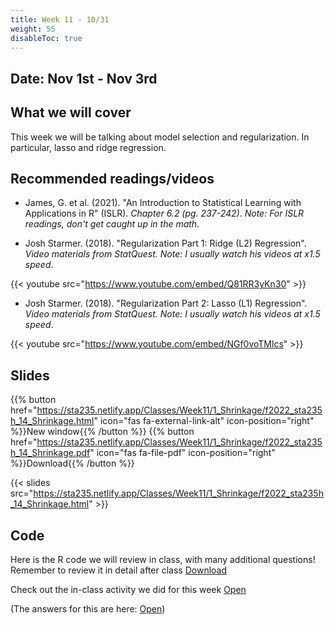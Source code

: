 ```yaml
---
title: Week 11 - 10/31
weight: 55
disableToc: true
---
```


## Date: Nov 1st - Nov 3rd

## What we will cover

This week we will be talking about model selection and regularization. In particular, lasso and ridge regression.

## Recommended readings/videos

- James, G. et al. (2021). "An Introduction to Statistical Learning with Applications in R" (ISLR). *Chapter 6.2 (pg. 237-242)*. *Note: For ISLR readings, don't get caught up in the math.*

- Josh Starmer. (2018). "Regularization Part 1: Ridge (L2) Regression". *Video materials from StatQuest. Note: I usually watch his videos at x1.5 speed*.

{{< youtube src="https://www.youtube.com/embed/Q81RR3yKn30" >}}

- Josh Starmer. (2018). "Regularization Part 2: Lasso (L1) Regression". *Video materials from StatQuest. Note: I usually watch his videos at x1.5 speed*.

{{< youtube src="https://www.youtube.com/embed/NGf0voTMlcs" >}}



## Slides

{{% button href="https://sta235.netlify.app/Classes/Week11/1_Shrinkage/f2022_sta235h_14_Shrinkage.html" icon="fas fa-external-link-alt" icon-position="right" %}}New window{{% /button %}} {{% button href="https://sta235.netlify.app/Classes/Week11/1_Shrinkage/f2022_sta235h_14_Shrinkage.pdf" icon="fas fa-file-pdf" icon-position="right" %}}Download{{% /button %}} 

{{< slides src="https://sta235.netlify.app/Classes/Week11/1_Shrinkage/f2022_sta235h_14_Shrinkage.html" >}}


## Code

Here is the R code we will review in class, with many additional questions! Remember to review it in detail after class <a onclick="ga('send', 'event', 'External-Link','click','code9','0','Link');" href="https://sta235.netlify.app/Classes/Week11/1_Shrinkage/code/f2022_sta235h_9_prediction2.R" target="_blank" class="btn btn-default">Download<i class="fas fa-code"></i></a>

Check out the in-class activity we did for this week <a onclick="ga('send', 'event', 'External-Link','click','code12','0','Link');" href="https://sta235h.rocks/Week11" target="_blank" class="btn btn-default">Open<i class="fas  fa-external-link-alt"></i></a>

(The answers for this are here: <a onclick="ga('send', 'event', 'External-Link','click','code11Answers','0','Link');" href="https://sta235h.rocks/Week11Answers" target="_blank" class="btn btn-default">Open<i class="fas  fa-external-link-alt"></i></a>)

